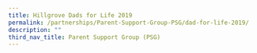 ```yaml
---
title: Hillgrove Dads for Life 2019
permalink: /partnerships/Parent-Support-Group-PSG/dad-for-life-2019/
description: ""
third_nav_title: Parent Support Group (PSG)
---
```

